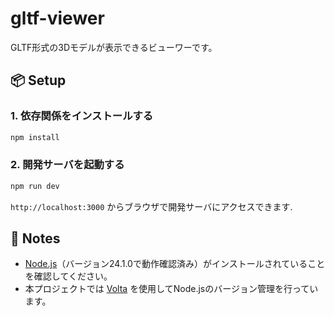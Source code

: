 # gltf-viewer

GLTF形式の3Dモデルが表示できるビューワーです。

## 📦 Setup

### 1. 依存関係をインストールする

```bash
npm install
```

### 2. 開発サーバを起動する

```bash
npm run dev
```

`http://localhost:3000` からブラウザで開発サーバにアクセスできます.

## 📝 Notes

- [Node.js](https://nodejs.org/)（バージョン24.1.0で動作確認済み）がインストールされていることを確認してください。
- 本プロジェクトでは [Volta](https://volta.sh/) を使用してNode.jsのバージョン管理を行っています。